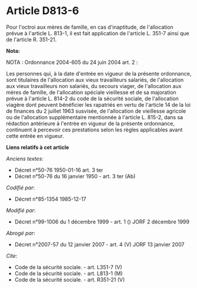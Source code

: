 # Article D813-6

Pour l'octroi aux mères de famille, en cas d'inaptitude, de l'allocation prévue à l'article L. 813-1, il est fait application
de l'article L. 351-7 ainsi que de l'article R. 351-21.

**Nota:**

NOTA : Ordonnance 2004-605 du 24 juin 2004 art. 2 :

Les personnes qui, à la date d'entrée en vigueur de la présente ordonnance, sont titulaires de l'allocation aux vieux
travailleurs salariés, de l'allocation aux vieux travailleurs non salariés, du secours viager, de l'allocation aux mères de
famille, de l'allocation spéciale vieillesse et de sa majoration prévue à l'article L. 814-2 du code de la sécurité sociale,
de l'allocation viagère dont peuvent bénéficier les rapatriés en vertu de l'article 14 de la loi de finances du 2 juillet
1963 susvisée, de l'allocation de vieillesse agricole ou de l'allocation supplémentaire mentionnée à l'article L. 815-2, dans
sa rédaction antérieure à l'entrée en vigueur de la présente ordonnance, continuent à percevoir ces prestations selon les
règles applicables avant cette entrée en vigueur.

**Liens relatifs à cet article**

_Anciens textes_:

  - Décret n°50-76 1950-01-16 art. 3 ter
  - Décret n°50-76 du 16 janvier 1950 - art. 3 ter (Ab)

_Codifié par_:

  - Décret n°85-1354 1985-12-17

_Modifié par_:

  - Décret n°99-1006 du 1 décembre 1999 - art. 1 () JORF 2 décembre 1999

_Abrogé par_:

  - Décret n°2007-57 du 12 janvier 2007 - art. 4 (V) JORF 13 janvier 2007

_Cite_:

  - Code de la sécurité sociale. - art. L351-7 (V)
  - Code de la sécurité sociale. - art. L813-1 (M)
  - Code de la sécurité sociale. - art. R351-21 (V)
